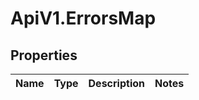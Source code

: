 # ApiV1.ErrorsMap

## Properties
Name | Type | Description | Notes
------------ | ------------- | ------------- | -------------
